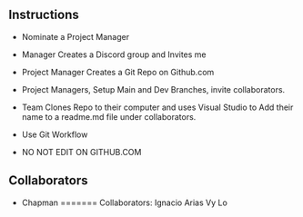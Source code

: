 ## Instructions
- Nominate a Project Manager

- Manager Creates a Discord group and Invites me

- Project Manager Creates a Git Repo on Github.com

- Project Managers, Setup Main and Dev Branches, invite collaborators.

- Team Clones Repo to their computer and uses Visual Studio to Add their name to a readme.md file under collaborators.

- Use Git Workflow

- NO NOT EDIT ON GITHUB.COM

## Collaborators

- Chapman
=======
Collaborators:
Ignacio Arias
Vy Lo
